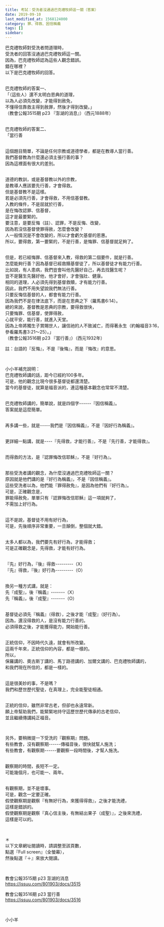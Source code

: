 ```yaml
---
title: 考試：受洗者沒通過巴克禮牧師這一關（答案）
date: 2019-09-10
last_modified_at: 1568124000
category: 罪、得救、因信稱義
tags: []
sidebar: 
---
```


<p>巴克禮牧師對受洗者問道理時，<br/>
受洗者的回答沒通過巴克禮牧師這一關。<br/>
因為，巴克禮牧師認為這些人觀念錯誤。<br/>
錯在哪裡？<br/>
以下是巴克禮牧師的回答。</p>
<p><br/>
巴克禮牧師的答案一、<br/>
「（這些人）還不太明白恩典的道理，<br/>
以為人必須先改變，才能得到赦免，<br/>
不懂得信靠救主得到赦罪，然後才得到改變。」<br/>
（教會公報3515期 p23 『澎湖的消息』）（西元1888年）</p>
<p><br/>
巴克禮牧師的答案二、<br/>
「當行善</p>
<p><br/>
這個題目簡單，不論是任何宗教或道德學者，都是在教導人當行善。<br/>
我們基督教為什麼還必須主張行善的事？<br/>
因為這裡面有很大的差別。</p>
<p><br/>
道德的教訓，或是基督教以外的宗教，<br/>
是教導人應該要先行善，才會得救。<br/>
但是基督教不是這樣。<br/>
若是必須先行善，才會得救，不用信基督教。<br/>
入教的條件，不是屈就於行善，<br/>
是在悔改認罪、信基督，<br/>
這才是最要緊的。<br/>
要注意，是要反悔（註）、認罪，不是反悔、改變，<br/>
因為若沒信基督使罪得赦，怎麼會改變？<br/>
人一般情況是不會改變的，所以才會虧欠基督的恩惠。<br/>
所以，要得救，第一要緊的，不是行善，是悔罪、信基督就足夠了。</p>
<p><br/>
但是，若已經悔罪、信基督來入教，得救的第二個要件，就是行善。<br/>
怎麼能夠行善？因為基督已經救贖基督徒了，所以基督徒才有能力行善。<br/>
比如說，有人患病，我們豈會叫他先醫好自己，再去找醫生呢？<br/>
豈不是醫生先醫好他，他才會好，才會強壯、健康。<br/>
相同的道理，人必須先得到基督救贖，才有能力行善。<br/>
因此，我們不用失望說我們無法行善。<br/>
只要反悔信基督的人，都會有能力行善。<br/>
因為我們不是在律法底下，而是在恩典之下（羅馬書6:14）。<br/>
總的來說，基督教是恩典的宗教，要得救很快，<br/>
只要悔罪、信基督，使罪得赦，<br/>
心就平安，能行善，就進入天堂。<br/>
因為上帝將獨生子賞賜世人，讓信祂的人不致滅亡，而得著永生（約翰福音3:16，參看羅馬書3:21～25）。」<br/>
（教會公報3516期 p23 『當行善』）（西元1932年）</p>
<p>註：台語的『反悔』，不是『後悔』，而是『悔改』的意思。</p>
<p> </p>
<p>小小羊補充說明：<br/>
巴克禮牧師講的話，距今已經約100多年。<br/>
可是，他的觀念比現今很多基督徒都還清楚。<br/>
當今的基督徒，就算是福音派的，連這種基本觀念也常常不清楚。</p>
<p><br/>
巴克禮牧師講的，簡單說，就是四個字------『因信稱義』。<br/>
答案就是這麼簡單。</p>
<p><br/>
再多講一些，就是-----我們是『因信稱義』，不是『因好行為稱義』。</p>
<p><br/>
更詳細一點講，就是----『先得救，才能行善』，不是『先行善，才能得救』。</p>
<p><br/>
而得救的方法，是『認罪悔改信耶穌』，不是『好行為』。</p>
<p><br/>
那些受洗者講的觀念，為什麼沒通過巴克禮牧師這一關？<br/>
原因就是他們講的是『好行為稱義』，不是『因信稱義』。<br/>
這些受洗者以為，他們能『罪得赦免』，是因為他們有『好行為』。<br/>
可是，正確觀念是，<br/>
罪能得赦免，單單只有『認罪悔改信耶穌』這一項就夠了，<br/>
不需加上好行為。</p>
<p><br/>
這不是說，基督徒不用有好行為，<br/>
可是，先後順序非常重要，一旦顛倒，整個就大錯。</p>
<p><br/>
太多人都以為，我們要先有好行為，才能得救；<br/>
可是正確觀念是，先得救，才能有好行為。</p>
<p><br/>
『先』好行為，『後』得救---------（X）<br/>
『先』得救，『後』好行為---------（O）</p>
<p><br/>
換另一種方式講，就是：<br/>
先『成聖』，後『稱義』-------（X）<br/>
先『稱義』，後『成聖』-------（O）</p>
<p><br/>
基督徒必須先『稱義』（得救），之後才能『成聖』（好行為）。<br/>
因為，還沒得救的人，是沒有能力行善的。<br/>
必須得救之後，才能獲得能力，開始能行善。</p>
<p><br/>
正統信仰，不因時代久遠，就會有所改變。<br/>
這兩千年來，正統信仰的內容，都是一樣的。<br/>
所以，<br/>
保羅講的、奧古斯丁講的、馬丁路德講的、加爾文講的、巴克禮牧師講的，<br/>
和我們現在所信的，都是一樣的。</p>
<p><br/>
這是很美妙的事，不是嗎？<br/>
我們和歷世歷代聖徒，在真理上，完全能聖徒相通。</p>
<p><br/>
正統的信仰，雖然非常古老，但卻也永遠常新。<br/>
願上帝幫助我們，能緊緊地持守這歷世歷代傳承的古老信仰，<br/>
並且繼續傳講純正福音。</p>
<p> </p>
<p>另外，要稍微提一下受洗的『觀察期』問題。<br/>
有些教會，沒有觀察期------傳福音後，很快就幫人施洗；<br/>
有些教會，有觀察期------要觀察一段時間後，才幫人施洗。</p>
<p><br/>
觀察期的時間，長短不一定。<br/>
可能幾個月，也可能一、兩年。</p>
<p><br/>
有觀察期，並不是壞事。<br/>
可是，觀念一定要正確。<br/>
假使觀察期是觀察『有無好行為，來獲得得救』，之後才能洗禮，<br/>
這樣是錯誤的。<br/>
假使觀察期是觀察『真心信主後，有無結出果子（成聖）』，之後來洗禮，<br/>
這樣是可以的。</p>
<p> </p>
<p>＊<br/>
以下文章網址閱讀時，請調整至該頁數，<br/>
點選『Full screen』（全螢幕），<br/>
然後點選『＋』來放大閱讀。</p>
<p> </p>
<p>教會公報3515期 p23 澎湖的消息<br/>
<a href="https://issuu.com/801903/docs/3515" target="_blank">https://issuu.com/801903/docs/3515</a></p>
<p>教會公報3516期 p23 當行善<br/>
<a href="https://issuu.com/801903/docs/3516" target="_blank">https://issuu.com/801903/docs/3516</a></p>
<p> </p>
<p>小小羊</p>
